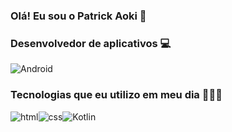 ### Olá! Eu sou o Patrick Aoki 👋


### Desenvolvedor de aplicativos 💻

<img align="center" alt="Android" src ="https://img.shields.io/badge/Android-3DDC84?style=for-the-badge&logo=android&logoColor=white"/>

### Tecnologias que eu utilizo em meu dia 🚀🚀🚀
<img align="center" alt="html" src ="https://img.shields.io/badge/HTML5-E34F26?style=for-the-badge&logo=html5&logoColor=white"/><img align="center" alt="css" src ="https://img.shields.io/badge/CSS3-1572B6?style=for-the-badge&logo=css3&logoColor=white"/><img align="center" alt="Kotlin" src ="https://img.shields.io/badge/Kotlin-0095D5?&style=for-the-badge&logo=kotlin&logoColor=white"/>
